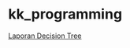# kk_programming

[Laporan Decision Tree](https://docs.google.com/document/d/1hOLMCeWT_ElpLxkNPSkqyD_dGeLp0n2yqw256q5iZgY/edit?usp=sharing)
